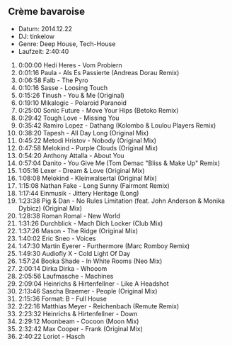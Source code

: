 ## Crème bavaroise

* Datum: 2014.12.22
* DJ: tinkelow
* Genre: Deep House, Tech-House
* Laufzeit: 2:40:40

1.  0:00:00 Hedi Heres - Vom Probiern
2.  0:01:16 Paula - Als Es Passierte (Andreas Dorau Remix)
3.  0:06:58 Falb - The Pyro
4.  0:10:16 Sasse - Loosing Touch
5.  0:15:26 Tinush - You & Me (Original)
6.  0:19:10 Mikalogic - Polaroid Paranoid
7.  0:25:00 Sonic Future - Move Your Hips (Betoko Remix)
8.  0:29:42 Tough Love - Missing You
9.  0:35:42 Ramiro Lopez - Dathang (Kolombo & Loulou Players Remix)
10. 0:38:20 Tapesh - All Day Long (Original Mix)
11. 0:45:22 Metodi Hristov - Nobody (Original Mix)
12. 0:47:58 Melokind - Purple Clouds (Original Mix)
13. 0:54:20 Anthony Attalla - About You
14. 0:57:04 Danito - You Give Me (Tom Demac "Bliss & Make Up" Remix)
15. 1:05:16 Lexer - Dream & Love (Original Mix)
16. 1:08:08 Melokind - Kleinwalsertal (Original Mix)
17. 1:15:08 Nathan Fake - Long Sunny (Fairmont Remix)
18. 1:17:44 Einmusik - Jittery Heritage (Long)
19. 1:23:38 Pig & Dan - No Rules Limitation (feat. John Anderson & Monika Dybicz) (Original Mix)
20. 1:28:38 Roman Romal - New World
21. 1:31:26 Durchblick - Mach Dich Locker (Club Mix)
22. 1:37:26 Mason - The Ridge (Original Mix)
23. 1:40:02 Eric Sneo - Voices
24. 1:47:30 Martin Eyerer - Furthermore (Marc Romboy Remix)
25. 1:49:30 Audiofly X - Cold Light Of Day
26. 1:57:24 Booka Shade - In White Rooms (Neo Mix)
27. 2:00:14 Dirka Dirka - Whooom
28. 2:05:56 Laufmasche - Machines
29. 2:09:04 Heinrichs & Hirtenfellner - Like A Headshot
30. 2:13:46 Sascha Braemer - People (Original Mix)
31. 2:15:36 Format: B - Full House
32. 2:22:16 Matthias Meyer - Reichenbach (Remute Remix)
33. 2:23:32 Heinrichs & Hirtenfellner - Down
34. 2:29:12 Moonbeam - Cocoon (Moon Mix)
35. 2:32:42 Max Cooper - Frank (Original Mix)
36. 2:40:22 Loriot - Hasch

